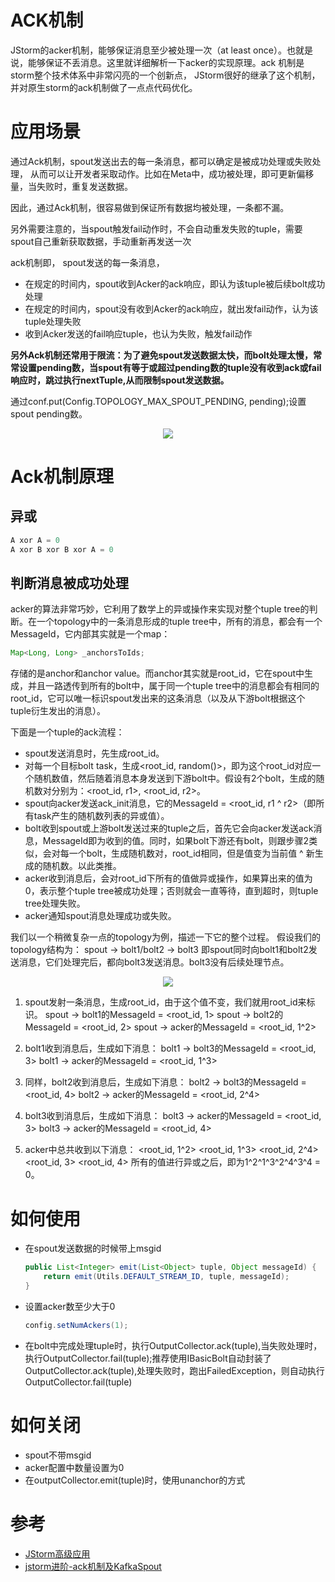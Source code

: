 # ACK机制
JStorm的acker机制，能够保证消息至少被处理一次（at least once）。也就是说，能够保证不丢消息。这里就详细解析一下acker的实现原理。ack 机制是storm整个技术体系中非常闪亮的一个创新点， JStorm很好的继承了这个机制，并对原生storm的ack机制做了一点点代码优化。

# 应用场景
通过Ack机制，spout发送出去的每一条消息，都可以确定是被成功处理或失败处理， 从而可以让开发者采取动作。比如在Meta中，成功被处理，即可更新偏移量，当失败时，重复发送数据。

因此，通过Ack机制，很容易做到保证所有数据均被处理，一条都不漏。

另外需要注意的，当spout触发fail动作时，不会自动重发失败的tuple，需要spout自己重新获取数据，手动重新再发送一次

ack机制即， spout发送的每一条消息，
* 在规定的时间内，spout收到Acker的ack响应，即认为该tuple被后续bolt成功处理
* 在规定的时间内，spout没有收到Acker的ack响应，就出发fail动作，认为该tuple处理失败
* 收到Acker发送的fail响应tuple，也认为失败，触发fail动作

**另外Ack机制还常用于限流：为了避免spout发送数据太快，而bolt处理太慢，常常设置pending数，当spout有等于或超过pending数的tuple没有收到ack或fail响应时，跳过执行nextTuple,从而限制spout发送数据。**

通过conf.put(Config.TOPOLOGY_MAX_SPOUT_PENDING, pending);设置spout pending数。
<div align="center"><img src="../../../resources/images/storm/acker_1.png"></div>

# Ack机制原理
## 异或
```java
A xor A = 0
A xor B xor B xor A = 0
```

## 判断消息被成功处理
acker的算法非常巧妙，它利用了数学上的异或操作来实现对整个tuple tree的判断。在一个topology中的一条消息形成的tuple tree中，所有的消息，都会有一个MessageId，它内部其实就是一个map：
```java
Map<Long, Long> _anchorsToIds;
```
存储的是anchor和anchor value。而anchor其实就是root_id，它在spout中生成，并且一路透传到所有的bolt中，属于同一个tuple tree中的消息都会有相同的root_id，它可以唯一标识spout发出来的这条消息（以及从下游bolt根据这个tuple衍生发出的消息）。

下面是一个tuple的ack流程：

* spout发送消息时，先生成root_id。
* 对每一个目标bolt task，生成<root_id, random()>，即为这个root_id对应一个随机数值，然后随着消息本身发送到下游bolt中。假设有2个bolt，生成的随机数对分别为：<root_id, r1>, <root_id, r2>。
* spout向acker发送ack_init消息，它的MessageId = <root_id, r1 ^ r2>（即所有task产生的随机数列表的异或值）。
* bolt收到spout或上游bolt发送过来的tuple之后，首先它会向acker发送ack消息，MessageId即为收到的值。同时，如果bolt下游还有bolt，则跟步骤2类似，会对每一个bolt，生成随机数对，root_id相同，但是值变为当前值 ^ 新生成的随机数。以此类推。
* acker收到消息后，会对root_id下所有的值做异或操作，如果算出来的值为0，表示整个tuple tree被成功处理；否则就会一直等待，直到超时，则tuple tree处理失败。
* acker通知spout消息处理成功或失败。

我们以一个稍微复杂一点的topology为例，描述一下它的整个过程。 假设我们的topology结构为： spout -> bolt1/bolt2 -> bolt3 即spout同时向bolt1和bolt2发送消息，它们处理完后，都向bolt3发送消息。bolt3没有后续处理节点。

<div align="center"><img src="../../../resources/images/storm/acker_2.png"></div>

1. spout发射一条消息，生成root_id，由于这个值不变，我们就用root_id来标识。 spout -> bolt1的MessageId = <root_id, 1> spout -> bolt2的MessageId = <root_id, 2> spout -> acker的MessageId = <root_id, 1^2>

2. bolt1收到消息后，生成如下消息： bolt1 -> bolt3的MessageId = <root_id, 3> bolt1 -> acker的MessageId = <root_id, 1^3>

3. 同样，bolt2收到消息后，生成如下消息： bolt2 -> bolt3的MessageId = <root_id, 4> bolt2 -> acker的MessageId = <root_id, 2^4>

4. bolt3收到消息后，生成如下消息： bolt3 -> acker的MessageId = <root_id, 3> bolt3 -> acker的MessageId = <root_id, 4>

5. acker中总共收到以下消息： <root_id, 1^2> <root_id, 1^3> <root_id, 2^4> <root_id, 3> <root_id, 4> 所有的值进行异或之后，即为1^2^1^3^2^4^3^4 = 0。



# 如何使用
* 在spout发送数据的时候带上msgid
    ```java
    public List<Integer> emit(List<Object> tuple, Object messageId) {
        return emit(Utils.DEFAULT_STREAM_ID, tuple, messageId);
    }
    ```
* 设置acker数至少大于0
    ```java
    config.setNumAckers(1);
    ```
* 在bolt中完成处理tuple时，执行OutputCollector.ack(tuple),当失败处理时，执行OutputCollector.fail(tuple);推荐使用IBasicBolt自动封装了OutputCollector.ack(tuple),处理失败时，跑出FailedException，则自动执行OutputCollector.fail(tuple)

# 如何关闭
* spout不带msgid
* acker配置中数量设置为0
* 在outputCollector.emit(tuple)时，使用unanchor的方式

# 参考
* [JStorm高级应用](http://www.jstorm.io/ProgrammingGuide_cn/AdvancedUsage/Theory/Acker.html)
* [jstorm进阶-ack机制及KafkaSpout](http://www.voidcn.com/article/p-yxdeotkc-boz.html)